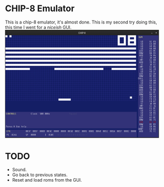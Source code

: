 # CHIP-8 Emulator
This is a chip-8 emulator, it's almost done. This is my second try doing this, this time I went for a _niceish_ GUI.
![print](./chip-8.jpg)
# TODO
- Sound.
- Go back to previous states.
- Reset and load roms from the GUI.
